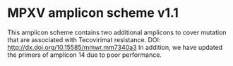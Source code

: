 # MPXV amplicon scheme v1.1

This amplicon scheme contains two additional amplicons to cover mutation that are associated with Tecovirimat resistance. DOI: http://dx.doi.org/10.15585/mmwr.mm7340a3
In addition, we have updated the primers of amplicon 14 due to poor performance.